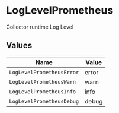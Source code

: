 # LogLevelPrometheus

Collector runtime Log Level


## Values

| Name                      | Value                     |
| ------------------------- | ------------------------- |
| `LogLevelPrometheusError` | error                     |
| `LogLevelPrometheusWarn`  | warn                      |
| `LogLevelPrometheusInfo`  | info                      |
| `LogLevelPrometheusDebug` | debug                     |